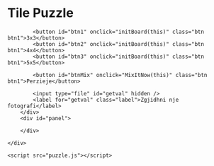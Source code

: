 <html lang="en">
<head>
    <meta charset="UTF-8" />
    <meta name="viewport" content="width=device-width, initial-scale=1.0" />
    <meta http-equiv="X-UA-Compatible" content="ie=edge" />
    <title>Tile Puzzle</title>
    <link rel="stylesheet" href="puzzle.css" />
</head>
<body>
    <div class="container">
        <h1>Tile Puzzle</h1>
        <div id="level">
            
            <button id="btn1" onclick="initBoard(this)" class="btn btn1">3x3</button>
            <button id="btn2" onclick="initBoard(this)" class="btn btn1">4x4</button>
            <button id="btn3" onclick="initBoard(this)" class="btn btn1">5x5</button>

            <button id="btnMix" onclick="MixItNow(this)" class="btn btn1">Perzieje</button>

            <input type="file" id="getval" hidden />
            <label for="getval" class="label">Zgjidhni nje fotografi</label>
        </div>
        <div id="panel">
             
        </div>

    </div>

    <script src="puzzle.js"></script>
</body>
</html>

